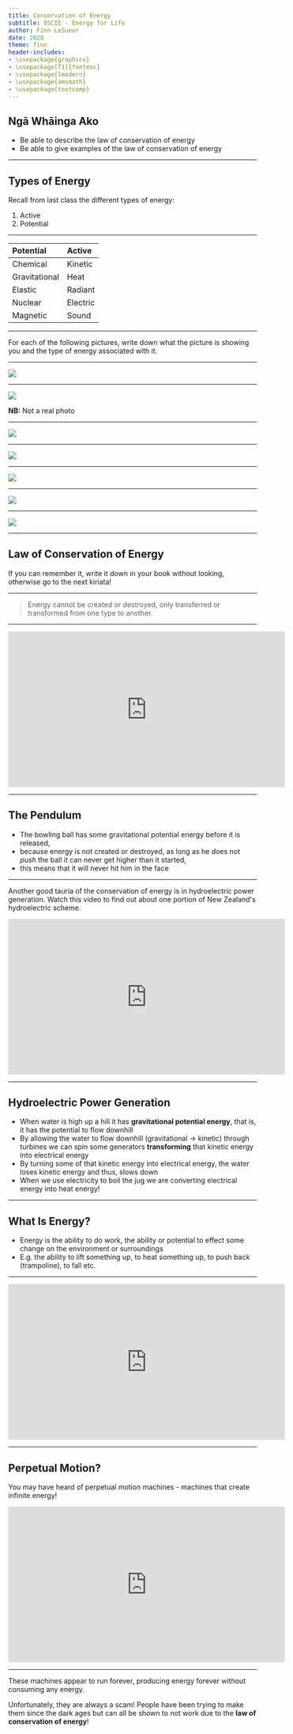 ```yaml
---
title: Conservation of Energy
subtitle: 9SCIE - Energy for Life
author: Finn LeSueur
date: 2020
theme: finn
header-includes:
- \usepackage{graphicx}
- \usepackage[T1]{fontenc}
- \usepackage{lmodern}
- \usepackage{amsmath}
- \usepackage{textcomp}
---
```


## Ngā Whāinga Ako

- Be able to describe the law of conservation of energy
- Be able to give examples of the law of conservation of energy
    
---

## Types of Energy

Recall from last class the different types of energy:

1. Active
2. Potential

---

| Potential     | Active   |
|:--------------|:---------|
| Chemical      | Kinetic  |
| Gravitational | Heat     |
| Elastic       | Radiant  |
| Nuclear       | Electric |
| Magnetic      | Sound    |

---

For each of the following pictures, write down what the picture is showing you and the type of energy associated with it.

---

![](../assets/conservation_of_energy-wind-farm.jpg)

---

![](../assets/conservation_of_energy-voyager-one.jpg)

__NB:__ Not a real photo

---

![](../assets/conservation_of_energy-trampoline.jpg)

---

![](../assets/conservation_of_energy-rotorua.jpg)

---

![](../assets/conservation_of_energy-rollercoaster.jpg)

---

![](../assets/conservation_of_energy-red-bull.jpg)

---

![](../assets/conservation_of_energy-cme.jpg)

---

## Law of Conservation of Energy

If you can remember it, write it down in your book without looking, otherwise go to the next kiriata!

---

> Energy cannot be created or destroyed, only transferred or transformed from one type to another.

---

<iframe width="560" height="315" src="https://www.youtube.com/embed/xXXF2C-vrQE" frameborder="0" allow="accelerometer; autoplay; encrypted-media; gyroscope; picture-in-picture" allowfullscreen></iframe>

---

## The Pendulum

- The bowling ball has some gravitational potential energy before it is released,
- because energy is not created or destroyed, as long as he does not _push_ the ball it can never get higher than it started,
- this means that it will never hit him in the face

---

Another good tauria of the conservation of energy is in hydroelectric power generation. Watch this video to find out about one portion of New Zealand's hydroelectric scheme.

<iframe width="560" height="315" src="https://www.youtube.com/embed/ollXO0UDLFs" frameborder="0" allow="accelerometer; autoplay; encrypted-media; gyroscope; picture-in-picture" allowfullscreen></iframe>

---

## Hydroelectric Power Generation

- When water is high up a hill it has __gravitational potential energy__, that is, it has the potential to flow downhill
- By allowing the water to flow downhill (gravitational -> kinetic) through turbines we can spin some generators __transforming__ that kinetic energy into electrical energy
- By turning some of that kinetic energy into electrical energy, the water loses kinetic energy and thus, slows down
- When we use electricity to boil the jug we are converting electrical energy into heat energy!

---

## What Is Energy?

- Energy is the ability to do work, the ability or potential to effect some change on the environment or surroundings
- E.g. the ability to lift something up, to heat something up, to push back (trampoline), to fall etc.

---

<iframe width="560" height="315" src="https://www.youtube.com/embed/CW0_S5YpYVo" frameborder="0" allow="accelerometer; autoplay; encrypted-media; gyroscope; picture-in-picture" allowfullscreen></iframe>

---

## Perpetual Motion?

You may have heard of perpetual motion machines - machines that create infinite energy!

<iframe width="560" height="315" src="https://www.youtube.com/embed/4b8ZsFszE8I" frameborder="0" allow="accelerometer; autoplay; encrypted-media; gyroscope; picture-in-picture" allowfullscreen></iframe>

---

These machines appear to run forever, producing energy forever without consuming any energy.

Unfortunately, they are always a scam! People have been trying to make them since the dark ages but can all be shown to not work due to the __law of conservation of energy__!

